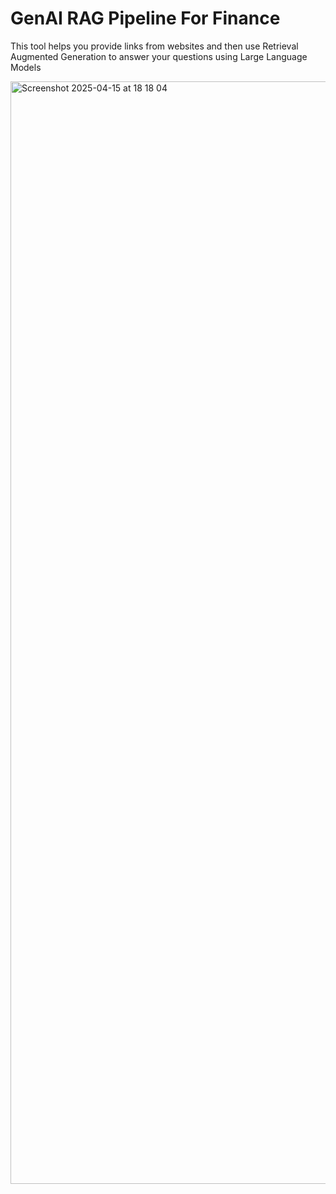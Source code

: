 # GenAI RAG Pipeline For Finance

This tool helps you provide links from websites and then use Retrieval Augmented Generation to answer your questions using Large Language Models

<img width="1764" alt="Screenshot 2025-04-15 at 18 18 04" src="https://github.com/user-attachments/assets/1b1a22bd-9216-4db1-8fe3-b315ed9a1fd7" />
